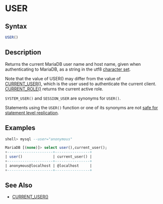 # USER

## Syntax

```sql
USER()
```

## Description

Returns the current MariaDB user name and host name, given when authenticating to MariaDB,  as a string in the utf8 [character set](/kb/en/data-types-character-sets-and-collations/).

Note that the value of USER() may differ from the value of [CURRENT_USER()](/built-in-functions/secondary-functions/information-functions/current_user/), which is the user used to authenticate the current client. 
[CURRENT_ROLE()](/built-in-functions/secondary-functions/information-functions/current_role/) returns the current active role.

`SYSTEM_USER()` and `SESSION_USER` are synonyms for `USER()`.

Statements using the `USER()` function or one of its synonyms are not [safe for statement level replication](/kb/en/unsafe-statements-for-replication/).

## Examples

```sql
shell> mysql --user="anonymous"

MariaDB [(none)]> select user(),current_user();
+---------------------+----------------+
| user()              | current_user() |
+---------------------+----------------+
| anonymous@localhost | @localhost     |
+---------------------+----------------+
```

## See Also

- [CURRENT_USER()](/built-in-functions/secondary-functions/information-functions/current_user/)